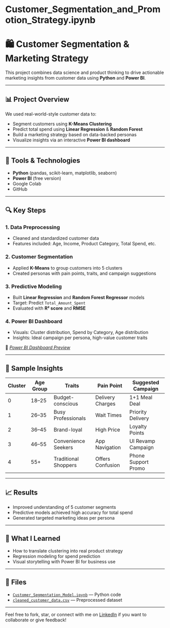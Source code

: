 # Customer_Segmentation_and_Promotion_Strategy.ipynb
# 🛍️ Customer Segmentation & Marketing Strategy

This project combines data science and product thinking to drive actionable marketing insights from customer data using **Python** and **Power BI**.

---

## 📊 Project Overview

We used real-world-style customer data to:

- Segment customers using **K-Means Clustering**
- Predict total spend using **Linear Regression** & **Random Forest**
- Build a marketing strategy based on data-backed personas
- Visualize insights via an interactive **Power BI dashboard**

---

## 🧰 Tools & Technologies

- **Python** (pandas, scikit-learn, matplotlib, seaborn)
- **Power BI** (free version)
- Google Colab
- GitHub

---

## 🔍 Key Steps

### 1. Data Preprocessing
- Cleaned and standardized customer data
- Features included: Age, Income, Product Category, Total Spend, etc.

### 2. Customer Segmentation
- Applied **K-Means** to group customers into 5 clusters
- Created personas with pain points, traits, and campaign suggestions

### 3. Predictive Modeling
- Built **Linear Regression** and **Random Forest Regressor** models
- Target: Predict `Total_Amount_Spent`
- Evaluated with **R² score** and **RMSE**

### 4. Power BI Dashboard
- Visuals: Cluster distribution, Spend by Category, Age distribution
- Insights: Ideal campaign per persona, high-value customer traits

📎 *[Power BI Dashboard Preview](#)* 

---

## 📌 Sample Insights

| Cluster | Age Group | Traits               | Pain Point        | Suggested Campaign   |
|--------|------------|----------------------|-------------------|----------------------|
| 0      | 18–25      | Budget-conscious     | Delivery Charges  | 1+1 Meal Deal        |
| 1      | 26–35      | Busy Professionals   | Wait Times        | Priority Delivery    |
| 2      | 36–45      | Brand-loyal          | High Price        | Loyalty Points       |
| 3      | 46–55      | Convenience Seekers  | App Navigation    | UI Revamp Campaign   |
| 4      | 55+        | Traditional Shoppers | Offers Confusion  | Phone Support Promo  |

---

## 📈 Results

- Improved understanding of 5 customer segments
- Predictive models achieved high accuracy for total spend
- Generated targeted marketing ideas per persona

---

## 🧠 What I Learned

- How to translate clustering into real product strategy
- Regression modeling for spend prediction
- Visual storytelling with Power BI for business use

---

## 📁 Files

- [`Customer_Segmentation_Model.ipynb`](https://colab.research.google.com/drive/1I7ke5EJwPUFQgNDzhD0YtLYqwZtuz3ZD?usp=sharing) — Python code
- [`cleaned_customer_data.csv`](cleaned_customer_data_with_clusters.csv) — Preprocessed dataset

---



Feel free to fork, star, or connect with me on [LinkedIn](#) if you want to collaborate or give feedback!
